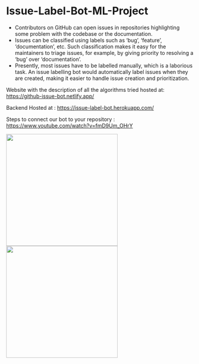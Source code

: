 # Issue-Label-Bot-ML-Project

- Contributors on GitHub can open issues in repositories highlighting some problem with the codebase or the documentation.
- Issues can be classified using labels such as ‘bug’, ‘feature’, ‘documentation’, etc. Such classification makes it easy for the maintainers to triage issues, for example, by giving priority to resolving a ‘bug’ over ‘documentation’.
- Presently, most issues have to be labelled manually, which is a laborious task. An issue labelling bot would automatically label issues when they are created, making it easier to handle issue creation and prioritization.

Website with the description of all the algorithms tried hosted at: https://github-issue-bot.netlify.app/

Backend Hosted at : https://issue-label-bot.herokuapp.com/

Steps to connect our bot to your repository : https://www.youtube.com/watch?v=fmD9Um_OHrY

<img src="https://github.com/pal-16/Issue-Label-Bot-ML-Project/blob/master/readme-assets/overview.JPG" height = 300/> 
<img src="https://github.com/pal-16/Issue-Label-Bot-ML-Project/blob/master/readme-assets/bot.png" height = 300>

